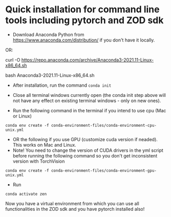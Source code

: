 # Quick installation for command line tools including pytorch and ZOD sdk

* Download Anaconda Python from https://www.anaconda.com/distribution/ if you don't have it locally.

OR:

curl -O https://repo.anaconda.com/archive/Anaconda3-2021.11-Linux-x86_64.sh

bash Anaconda3-2021.11-Linux-x86_64.sh 

* After installation, run the command `conda init`

* Close all terminal windows currently open (the conda init step above will not have any effect on existing terminal windows - only on new ones).

* Run the following command in the terminal if you intend to use cpu (Mac or Linux)

`conda env create -f conda-environment-files/conda-environment-cpu-unix.yml`

* OR the following if you use GPU (customize cuda version if neaded). This works on Mac and Linux.
* Note! You need to change the version of CUDA drivers in the yml script before running the following command so you don't get inconsistent version with TorchVision  

`conda env create -f conda-environment-files/conda-environment-gpu-unix.yml`

* Run

`conda activate zen`

Now you have a virtual environment from which you can use all functionalities in the ZOD sdk and you have pytorch installed also!

